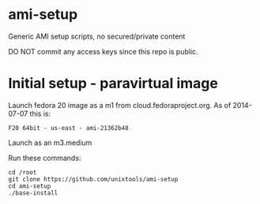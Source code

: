 ami-setup
=========

Generic AMI setup scripts, no secured/private content

DO NOT commit any access keys since this repo is public.

Initial setup - paravirtual image
=================================

Launch fedora 20 image as a m1 from cloud.fedoraproject.org.
As of 2014-07-07 this is:

	F20 64bit - us-east - ami-21362b48

Launch as an m3.medium

Run these commands:

	cd /root
	git clone https://github.com/unixtools/ami-setup
	cd ami-setup
	./base-install
